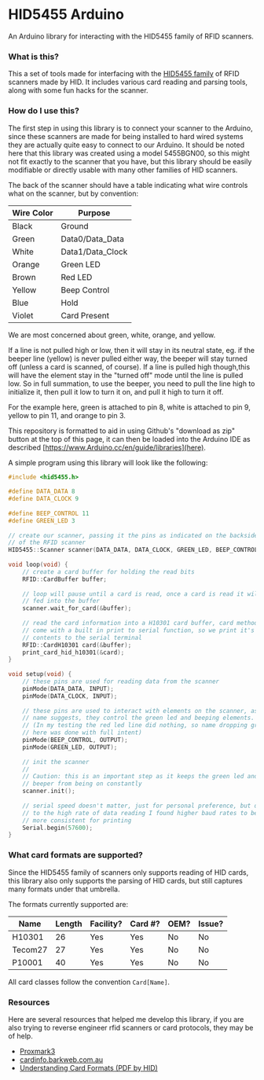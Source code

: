 # HID5455 Arduino
 
An Arduino library for interacting with the HID5455 family of RFID scanners.
 
### What is this?
 
This a set of tools made for interfacing with the [HID5455 family](https://www.hidglobal.com/products/readers/hid-proximity/5455) of RFID scanners made by HID. It includes various card reading and parsing tools, along with some fun hacks for the scanner. 
 
### How do I use this?
 
The first step in using this library is to connect your scanner to the Arduino, since these scanners are made for being installed to hard wired systems they are actually quite easy to connect to our Arduino. It should be noted here that this library was created using a model 5455BGN00, so this might not fit exactly to the scanner that you have, but this library should be easily modifiable or directly usable with many other families of HID scanners. 
 
The back of the scanner should have a table indicating what wire controls what on the scanner, but by convention:
 
| Wire Color | Purpose          |
| ---------- | ---------------- | 
| Black      | Ground           |
| Green      | Data0/Data_Data  |
| White      | Data1/Data_Clock | 
| Orange     | Green LED        |
| Brown      | Red LED          |
| Yellow     | Beep Control     | 
| Blue       | Hold             |
| Violet     | Card Present     | 
 
We are most concerned about green, white, orange, and yellow. 
 
If a line is not pulled high or low, then it will stay in its neutral state, eg. if the beeper line (yellow) is never pulled either way, the beeper will stay turned off (unless a card is scanned, of course). If a line is pulled high though,this will have the element stay in the "turned off" mode until the line is pulled low. So in full summation, to use the beeper, you need to pull the line high to initialize it, then pull it low to turn it on, and pull it high to turn it off.
 
For the example here, green is attached to pin 8, white is attached to pin 9, yellow to pin 11, and orange to pin 3.
 
This repository is formatted to aid in using Github's "download as zip" button at the top of this page, it can then be loaded into the Arduino IDE as described [https://www.Arduino.cc/en/guide/libraries](here).
 
A simple program using this library will look like the following:
 
```cpp
#include <hid5455.h>
 
#define DATA_DATA 8
#define DATA_CLOCK 9
 
#define BEEP_CONTROL 11
#define GREEN_LED 3
 
// create our scanner, passing it the pins as indicated on the backside
// of the RFID scanner
HID5455::Scanner scanner(DATA_DATA, DATA_CLOCK, GREEN_LED, BEEP_CONTROL);
 
void loop(void) {
    // create a card buffer for holding the read bits
    RFID::CardBuffer buffer;
 
    // loop will pause until a card is read, once a card is read it will be 
    // fed into the buffer
    scanner.wait_for_card(&buffer);
    
    // read the card information into a H10301 card buffer, card methods
    // come with a built in print to serial function, so we print it's 
    // contents to the serial terminal
    RFID::CardH10301 card(&buffer);
    print_card_hid_h10301(&card);
}
 
void setup(void) {
    // these pins are used for reading data from the scanner
    pinMode(DATA_DATA, INPUT);
    pinMode(DATA_CLOCK, INPUT);
 
    // these pins are used to interact with elements on the scanner, as their
    // name suggests, they control the green led and beeping elements. 
    // (In my testing the red led line did nothing, so name dropping green
    // here was done with full intent)
    pinMode(BEEP_CONTROL, OUTPUT);
    pinMode(GREEN_LED, OUTPUT);
 
    // init the scanner
    // 
    // Caution: this is an important step as it keeps the green led and 
    // beeper from being on constantly
    scanner.init();
 
    // serial speed doesn't matter, just for personal preference, but due 
    // to the high rate of data reading I found higher baud rates to be
    // more consistent for printing
    Serial.begin(57600);
}
```
 
### What card formats are supported?
 
Since the HID5455 family of scanners only supports reading of HID cards, this library also only supports the parsing of HID cards, but still captures many formats under that umbrella. 
 
The formats currently supported are:
 
| Name     | Length      | Facility? | Card #? | OEM? | Issue? |
| -------- | ----------- | --------- | ------- | ---- | ------ |
| H10301   | 26          | Yes       | Yes     | No   | No     |
| Tecom27  | 27          | Yes       | Yes     | No   | No     |
| P10001   | 40          | Yes       | Yes     | No   | No     |
 
All card classes follow the convention `Card[Name]`.
 
### Resources
 
Here are several resources that helped me develop this library, if you are also trying to reverse engineer rfid scanners or card protocols, they may be of help.
 
 * [Proxmark3](https://github.com/Proxmark/proxmark3)
 * [cardinfo.barkweb.com.au](https://cardinfo.barkweb.com.au/)
 * [Understanding Card Formats (PDF by HID)](https://www.hidglobal.com/sites/default/files/hid-understanding_card_data_formats-wp-en.pdf)

